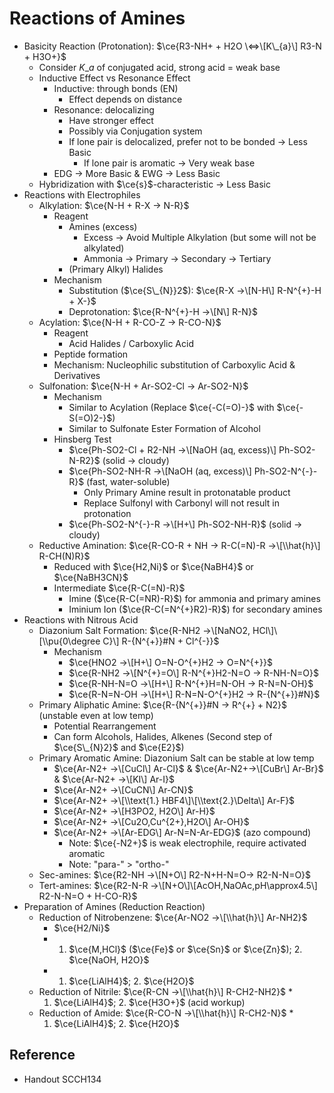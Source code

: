 # Reactions of Amines

* Basicity Reaction (Protonation): $\ce{R3-NH+ + H2O \<=>\[K\_{a}\] R3-N + H3O+}$
  * Consider $K\_{a}$ of conjugated acid, strong acid = weak base
  * Inductive Effect vs Resonance Effect
    * Inductive: through bonds (EN)
      * Effect depends on distance
    * Resonance: delocalizing
      * Have stronger effect
      * Possibly via Conjugation system
      * If lone pair is delocalized, prefer not to be bonded → Less Basic
        * If lone pair is aromatic → Very weak base
    * EDG → More Basic & EWG → Less Basic
  * Hybridization with $\ce{s}$-characteristic → Less Basic
* Reactions with Electrophiles
  * Alkylation: $\ce{N-H + R-X -> N-R}$
    * Reagent
      * Amines (excess)
        * Excess → Avoid Multiple Alkylation (but some will not be alkylated)
        * Ammonia → Primary → Secondary → Tertiary
      * (Primary Alkyl) Halides
    * Mechanism
      * Substitution ($\ce{S\_{N}}2$): $\ce{R-X ->\[N-H\] R-N^{+}-H + X-}$
      * Deprotonation: $\ce{R-N^{+}-H ->\[N\] R-N}$
  * Acylation: $\ce{N-H + R-CO-Z -> R-CO-N}$
    * Reagent
      * Acid Halides / Carboxylic Acid
    * Peptide formation
    * Mechanism: Nucleophilic substitution of Carboxylic Acid & Derivatives
  * Sulfonation: $\ce{N-H + Ar-SO2-Cl -> Ar-SO2-N}$
    * Mechanism
      * Similar to Acylation (Replace $\ce{-C(=O)-}$ with $\ce{-S(=O)2-}$)
      * Similar to Sulfonate Ester Formation of Alcohol
    * Hinsberg Test
      * $\ce{Ph-SO2-Cl + R2-NH ->\[NaOH (aq, excess)\] Ph-SO2-N-R2}$ (solid → cloudy)
      * $\ce{Ph-SO2-NH-R ->\[NaOH (aq, excess)\] Ph-SO2-N^{-}-R}$ (fast, water-soluble)
        * Only Primary Amine result in protonatable product
        * Replace Sulfonyl with Carbonyl will not result in protonation
      * $\ce{Ph-SO2-N^{-}-R ->\[H+\] Ph-SO2-NH-R}$ (solid → cloudy)
  * Reductive Amination: $\ce{R-CO-R + NH -> R-C(=N)-R ->\[\\hat{h}\] R-CH(N)R}$
    * Reduced with $\ce{H2,Ni}$ or $\ce{NaBH4}$ or $\ce{NaBH3CN}$
    * Intermediate $\ce{R-C(=N)-R}$
      * Imine ($\ce{R-C(=NR)-R}$) for ammonia and primary amines
      * Iminium Ion ($\ce{R-C(=N^{+}R2)-R}$) for secondary amines
* Reactions with Nitrous Acid
  * Diazonium Salt Formation: $\ce{R-NH2 ->\[NaNO2, HCl\]\[\\pu{0\degree C}\] R-{N^{+}}#N + Cl^{-}}$
    * Mechanism
      * $\ce{HNO2 ->\[H+\] O=N-O^{+}H2 -> O=N^{+}}$
      * $\ce{R-NH2 ->\[N^{+}=O\] R-N^{+}H2-N=O -> R-NH-N=O}$
      * $\ce{R-NH-N=O ->\[H+\] R-N^{+}H=N-OH -> R-N=N-OH}$
      * $\ce{R-N=N-OH ->\[H+\] R-N=N-O^{+}H2 -> R-{N^{+}}#N}$
  * Primary Aliphatic Amine: $\ce{R-{N^{+}}#N -> R^{+} + N2}$ (unstable even at low temp)
    * Potential Rearrangement
    * Can form Alcohols, Halides, Alkenes (Second step of $\ce{S\_{N}2}$ and $\ce{E2}$)
  * Primary Aromatic Amine: Diazonium Salt can be stable at low temp
    * $\ce{Ar-N2+ ->\[CuCl\] Ar-Cl}$ & $\ce{Ar-N2+->\[CuBr\] Ar-Br}$ & $\ce{Ar-N2+ ->\[KI\] Ar-I}$
    * $\ce{Ar-N2+ ->\[CuCN\] Ar-CN}$
    * $\ce{Ar-N2+ ->\[\\text{1.} HBF4\]\[\\text{2.}\Delta\] Ar-F}$
    * $\ce{Ar-N2+ ->\[H3PO2, H2O\] Ar-H}$
    * $\ce{Ar-N2+ ->\[Cu2O,Cu^{2+},H2O\] Ar-OH}$
    * $\ce{Ar-N2+ ->\[Ar-EDG\] Ar-N=N-Ar-EDG}$ (azo compound)
      * Note: $\ce{-N2+}$ is weak electrophile, require activated aromatic
      * Note: "para-" > "ortho-"
  * Sec-amines: $\ce{R2-NH ->\[N+O\] R2-N+H-N=O-> R2-N-N=O}$
  * Tert-amines: $\ce{R2-N-R ->\[N+O\]\[AcOH,NaOAc,pH\approx4.5\] R2-N-N=O + H-CO-R}$
* Preparation of Amines (Reduction Reaction)
  * Reduction of Nitrobenzene: $\ce{Ar-NO2 ->\[\\hat{h}\] Ar-NH2}$
    * $\ce{H2/Ni}$
    * 
      1. $\ce{M,HCl}$ ($\ce{Fe}$ or $\ce{Sn}$ or $\ce{Zn}$); 2. $\ce{NaOH, H2O}$
    * 
      1. $\ce{LiAlH4}$; 2. $\ce{H2O}$
  * Reduction of Nitrile: $\ce{R-CN ->\[\\hat{h}\] R-CH2-NH2}$
    * 
      1. $\ce{LiAlH4}$; 2. $\ce{H3O+}$ (acid workup)
  * Reduction of Amide: $\ce{R-CO-N ->\[\\hat{h}\] R-CH2-N}$
    * 
      1. $\ce{LiAlH4}$; 2. $\ce{H2O}$

## Reference

* Handout SCCH134
